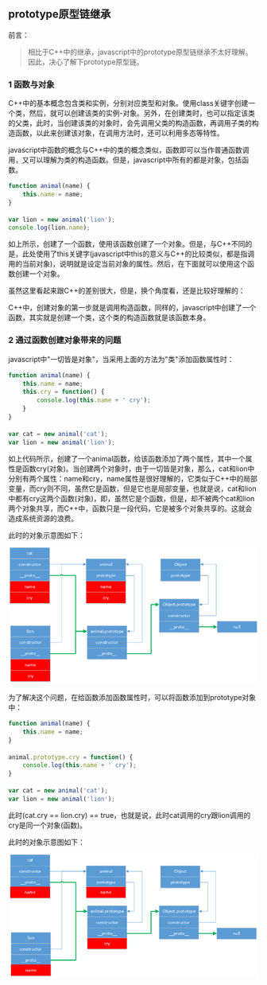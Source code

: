 ## prototype原型链继承

前言：

> 相比于C++中的继承，javascript中的prototype原型链继承不太好理解。因此，决心了解下prototype原型链。

### 1 函数与对象

C++中的基本概念包含类和实例，分别对应类型和对象。使用class关键字创建一个类，然后，就可以创建该类的实例-对象。另外，在创建类时，也可以指定该类的父类，此时，当创建该类的对象时，会先调用父类的构造函数，再调用子类的构造函数，以此来创建该对象，在调用方法时，还可以利用多态等特性。

javascript中函数的概念与C++中的类的概念类似，函数即可以当作普通函数调用，又可以理解为类的构造函数。但是，javascript中所有的都是对象，包括函数。

```javascript
function animal(name) {
	this.name = name;
}

var lion = new animal('lion');
console.log(lion.name);
```

如上所示，创建了一个函数，使用该函数创建了一个对象。但是，与C++不同的是，此处使用了this关键字(javascript中this的意义与C++的比较类似，都是指调用的当前对象)，说明就是设定当前对象的属性。然后，在下面就可以使用这个函数创建一个对象。

虽然这里看起来跟C++的差别很大，但是，换个角度看，还是比较好理解的：

C++中，创建对象的第一步就是调用构造函数，同样的，javascript中创建了一个函数，其实就是创建一个类，这个类的构造函数就是该函数本身。

### 2 通过函数创建对象带来的问题

javascript中"一切皆是对象"，当采用上面的方法为"类"添加函数属性时：

```javascript
function animal(name) {
	this.name = name;
	this.cry = function() {
		console.log(this.name + ' cry');
	}
}

var cat = new animal('cat');
var lion = new animal('lion');
```

如上代码所示，创建了一个animal函数，给该函数添加了两个属性，其中一个属性是函数cry(对象)。当创建两个对象时，由于一切皆是对象，那么，cat和lion中分别有两个属性：name和cry，name属性是很好理解的，它类似于C++中的局部变量，而cry则不同，虽然它是函数，但是它也是局部变量，也就是说，cat和lion中都有cry这两个函数(对象)，即，虽然它是个函数，但是，却不被两个cat和lion两个对象共享，而C++中，函数只是一段代码，它是被多个对象共享的。这就会造成系统资源的浪费。

此时的对象示意图如下：

![](https://github.com/luofengmacheng/web_learning/blob/master/pics/prototype1.png)

为了解决这个问题，在给函数添加函数属性时，可以将函数添加到prototype对象中：

```javascript
function animal(name) {
	this.name = name;
}

animal.prototype.cry = function() {
	console.log(this.name + ' cry');
}

var cat = new animal('cat');
var lion = new animal('lion');
```

此时(cat.cry == lion.cry) == true，也就是说，此时cat调用的cry跟lion调用的cry是同一个对象(函数)。

此时的对象示意图如下：

![](https://github.com/luofengmacheng/web_learning/blob/master/pics/prototype2.png)